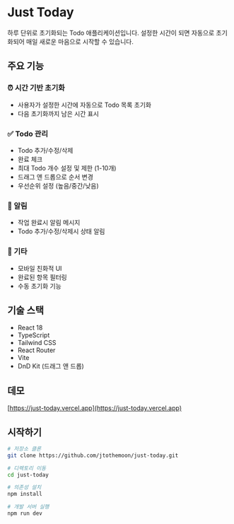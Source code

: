 # Just Today

하루 단위로 초기화되는 Todo 애플리케이션입니다. 설정한 시간이 되면 자동으로 초기화되어 매일 새로운 마음으로 시작할 수 있습니다.

## 주요 기능

### ⏰ 시간 기반 초기화
- 사용자가 설정한 시간에 자동으로 Todo 목록 초기화
- 다음 초기화까지 남은 시간 표시

### ✅ Todo 관리
- Todo 추가/수정/삭제
- 완료 체크
- 최대 Todo 개수 설정 및 제한 (1-10개)
- 드래그 앤 드롭으로 순서 변경
- 우선순위 설정 (높음/중간/낮음)

### 🔔 알림
- 작업 완료시 알림 메시지
- Todo 추가/수정/삭제시 상태 알림

### 💫 기타
- 모바일 친화적 UI
- 완료된 항목 필터링
- 수동 초기화 기능

## 기술 스택

- React 18
- TypeScript
- Tailwind CSS
- React Router
- Vite
- DnD Kit (드래그 앤 드롭)

## 데모

[https://just-today.vercel.app](https://just-today.vercel.app)

## 시작하기

```bash
# 저장소 클론
git clone https://github.com/jtothemoon/just-today.git

# 디렉토리 이동
cd just-today

# 의존성 설치
npm install

# 개발 서버 실행
npm run dev